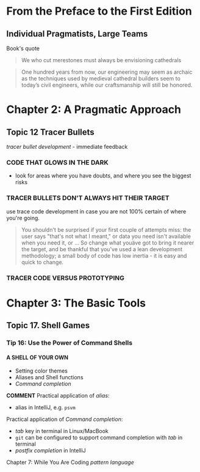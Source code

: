 # From the Preface to the First Edition
## Individual Pragmatists, Large Teams
Book's quote

> We who cut merestones must always be envisioning cathedrals

> One hundred years from now, our engineering may seem as archaic as the techniques used by medieval cathedral builders seem to today’s civil engineers, while our craftsmanship will still be honored. 

# Chapter 2: A Pragmatic Approach
## Topic 12 Tracer Bullets
*tracer bullet development* - immediate feedback

### CODE THAT GLOWS IN THE DARK

 * look for areas where you have doubts, and where you see the biggest risks

### TRACER BULLETS DON'T ALWAYS HIT THEIR TARGET

use trace code development in case you are not 100% certain of where you're going.

> You shouldn't be surprised if your first couple of attempts miss: the user says "that's not what I meant," or data you need isn't available when you need it, or ... So change what youäve got to bring it nearer the target, and be thankful that you've used a lean development methodology; a small body of code has low inertia - it is easy and quick to change.

### TRACER CODE VERSUS PROTOTYPING

# Chapter 3: The Basic Tools
## Topic 17. Shell Games
### Tip 16: Use the Power of Command Shells
#### A SHELL OF YOUR OWN
* Setting color themes
* Aliases and Shell functions
* *Command completion*

**COMMENT**
Practical application of *alias*:
* alias in IntelliJ, e.g. `psvm`

Practical application of *Command completion*:
* *tab* key in terminal in Linux/MacBook
* `git` can be configured to support command completion with *tab* in terminal
* *postfix completion* in IntelliJ

Chapter 7: While You Are Coding
*pattern language*





